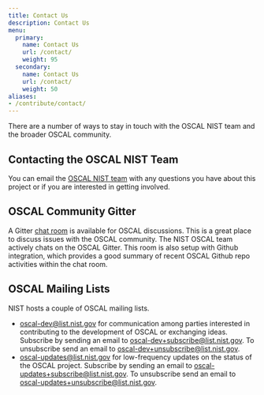 ```yaml
---
title: Contact Us
description: Contact Us
menu:
  primary:
    name: Contact Us
    url: /contact/
    weight: 95
  secondary:
    name: Contact Us
    url: /contact/
    weight: 50
aliases:
- /contribute/contact/
---
```


There are a number of ways to stay in touch with the OSCAL NIST team and the broader OSCAL community.

## Contacting the OSCAL NIST Team

You can email the [OSCAL NIST team](mailto:oscal@nist.gov) with any questions you have about this project or if you are interested in getting involved.

## OSCAL Community Gitter

A Gitter [chat room](https://gitter.im/usnistgov-OSCAL/Lobby) is available for OSCAL discussions. This is a great place to discuss issues with the OSCAL community. The NIST OSCAL team actively chats on the OSCAL Gitter. This room is also setup with Github integration, which provides a good summary of recent OSCAL Github repo activities within the chat room.

## OSCAL Mailing Lists

NIST hosts a couple of OSCAL mailing lists.

- [oscal-dev@list.nist.gov](mailto:oscal-dev@list.nist.gov) for communication among parties interested in contributing to the development of OSCAL or exchanging ideas. Subscribe by sending an email to [oscal-dev+subscribe@list.nist.gov](mailto:oscal-dev+subscribe@list.nist.gov). To unsubscribe send an email to [oscal-dev+unsubscribe@list.nist.gov](mailto:oscal-dev+unsubscribe@list.nist.gov).
- [oscal-updates@list.nist.gov](mailto:oscal-updates@list.nist.gov) for low-frequency updates on the status of the OSCAL project. Subscribe by sending an email to [oscal-updates+subscribe@list.nist.gov](mailto:oscal-updates+subscribe@list.nist.gov). To unsubscribe send an email to [oscal-updates+unsubscribe@list.nist.gov](mailto:oscal-updates+unsubscribe@list.nist.gov).
